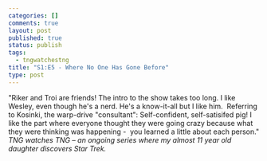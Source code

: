 ```yaml
--- 
categories: []
comments: true
layout: post
published: true
status: publish
tags: 
  - tngwatchestng
title: "S1:E5 - Where No One Has Gone Before"
type: post
---
```

"Riker and Troi are friends! The intro to the show takes too long. I like Wesley, even though he's a nerd. He's a know-it-all but I like him.  Referring to Kosinki, the warp-drive "consultant": Self-confident, self-satisifed pig! I like the part where everyone thought they were going crazy because what they were thinking was happening -  you learned a little about each person."
<em>TNG watches TNG – an ongoing series where my almost 11 year old daughter discovers Star Trek.</em>
